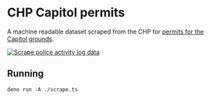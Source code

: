 # CHP Capitol permits

A machine readable dataset scraped from the CHP for [permits for the Capitol grounds](https://capitolpermits.chp.ca.gov/).

[![Scrape police activity log data](https://github.com/jeremiak/ca-chp-capitol-permits/actions/workflows/scrape.yml/badge.svg)](https://github.com/jeremiak/ca-chp-capitol-permits/actions/workflows/scrape.yml)

## Running

```
deno run -A ./scrape.ts
```